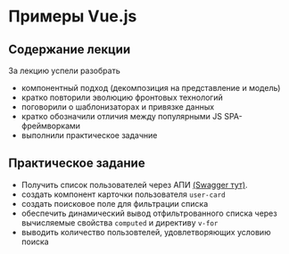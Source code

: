 # Примеры Vue.js 

## Содержание лекции
За лекцию успели разобрать
- компонентный подход (декомпозиция на представление и модель)
- кратко повторили эволюцию фронтовых технологий
- поговорили о шаблонизаторах и привязке данных
- кратко обозначили отличия между популярными JS SPA-фреймворками
- выполнили практическое задачние

## Практическое задание
- Получить список пользователей через АПИ [(Swagger тут)](http://195.19.40.218:1313/api/).
- создать компонент карточки пользователя `user-card`
- создать поисковое поле для фильтрации списка
- обеспечить динамический вывод отфильтрованного списка через вычисляемые свойства `computed` и директиву `v-for`
- выводить количество пользовтелей, удовлетворяющих условию поиска